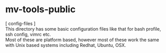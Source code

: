 # mv-tools-public
[ config-files ] <br />
This directory has some basic configuration files like that for bash profile, ssh config, vimrc etc. <br />
Most of these are platform based, however most of these work the same with Unix based systems including Redhat, Ubuntu, OSX.
